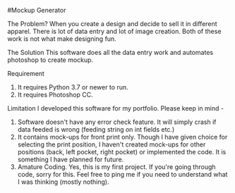 #Mockup Generator

The Problem?
When you create a design and decide to sell it in different apparel. There is lot of data entry and lot of image creation. Both of these work is not what make designing fun.

The Solution
This software does all the data entry work and automates photoshop to create mockup.

Requirement
1. It requires Python 3.7 or newer to run.
2. It requires Photoshop CC.

Limitation
I developed this software for my portfolio. Please keep in mind -
1. Software doesn't have any error check feature. It will simply crash if data feeded is wrong (feeding string on int fields etc.)
2. It contains mock-ups for front print only. Though I have given choice for selecting the print position, I haven't created mock-ups for other positions (back, left pocket, right pocket) or implemented the code. It is something I have planned for future.
3. Amature Coding. Yes, this is my first project. If you're going through code, sorry for this. Feel free to ping me if you need to understand what I was thinking (mostly nothing).
